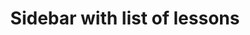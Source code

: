 ---
title: Sidebar with list of lessons
category: Application
paid: false
isActive: true
ltr: {"preview":"function App() {\n  const lessons = {\n    rustLessons: [{\n      name: \"Introduction to Rust\",\n      href: \"javascript:void(0)\"\n    }, {\n      name: \"Installing and Setting up Rust\",\n      href: \"javascript:void(0)\"\n    }, {\n      name: \"Basic Syntax and Data Types\",\n      href: \"javascript:void(0)\"\n    }, {\n      name: \"Control Flow Statements\",\n      href: \"javascript:void(0)\"\n    }, {\n      name: \"Functions and Modules\",\n      href: \"javascript:void(0)\"\n    }, {\n      name: \"Ownership and Borrowing\",\n      href: \"javascript:void(0)\"\n    }, {\n      name: \"Structs and Enums\",\n      href: \"javascript:void(0)\"\n    }, {\n      name: \"Traits and Generics\",\n      href: \"javascript:void(0)\"\n    }],\n    cargoLessons: [{\n      name: \"Introduction to Cargo\",\n      href: \"javascript:void(0)\"\n    }, {\n      name: \"Installing and Configuring Cargo\",\n      href: \"javascript:void(0)\"\n    }, {\n      name: \"Basic Cargo Commands\",\n      href: \"javascript:void(0)\"\n    }, {\n      name: \"Working with Dependencies\",\n      href: \"javascript:void(0)\"\n    }, {\n      name: \"Rust Workspaces with Cargo\",\n      href: \"javascript:void(0)\"\n    }, {\n      name: \"Ownership and Borrowing\",\n      href: \"javascript:void(0)\"\n    }, {\n      name: \"Structs and Enums\",\n      href: \"javascript:void(0)\"\n    }, {\n      name: \"Traits and Generics\",\n      href: \"javascript:void(0)\"\n    }]\n  };\n  return /*#__PURE__*/React.createElement(\"div\", {\n    style: {\n      height: \"800px\"\n    }\n  }, /*#__PURE__*/React.createElement(\"nav\", {\n    className: \"fixed z-40 top-0 left-0 w-full h-full border-r bg-white space-y-8 overflow-auto sm:w-80\"\n  }, /*#__PURE__*/React.createElement(\"div\", {\n    className: \"sticky top-0 space-y-8 bg-white\"\n  }, /*#__PURE__*/React.createElement(\"div\", {\n    className: \"h-20 flex items-center px-4 border-b md:px-8\"\n  }, /*#__PURE__*/React.createElement(\"a\", {\n    href: \"javascript:void(0)\",\n    className: \"flex-none\"\n  }, /*#__PURE__*/React.createElement(\"img\", {\n    src: \"https://floatui.com/logo.svg\",\n    width: 140,\n    className: \"mx-auto\"\n  }))), /*#__PURE__*/React.createElement(\"div\", {\n    className: \"px-4 md:px-8\"\n  }, /*#__PURE__*/React.createElement(\"div\", {\n    className: \"relative w-full\"\n  }, /*#__PURE__*/React.createElement(\"svg\", {\n    xmlns: \"http://www.w3.org/2000/svg\",\n    viewBox: \"0 0 20 20\",\n    fill: \"currentColor\",\n    className: \"w-5 h-5 text-gray-400 absolute left-3 inset-y-0 my-auto\"\n  }, /*#__PURE__*/React.createElement(\"path\", {\n    fillRule: \"evenodd\",\n    d: \"M9 3.5a5.5 5.5 0 100 11 5.5 5.5 0 000-11zM2 9a7 7 0 1112.452 4.391l3.328 3.329a.75.75 0 11-1.06 1.06l-3.329-3.328A7 7 0 012 9z\",\n    clipRule: \"evenodd\"\n  })), /*#__PURE__*/React.createElement(\"input\", {\n    placeholder: \"Search...\",\n    type: \"email\",\n    className: \"w-full pl-12 pr-3 py-2 bg-white text-sm text-gray-500 bg-transparent outline-none border ring-blue-600 focus:ring-2 shadow-sm rounded-lg duration-200\"\n  })))), /*#__PURE__*/React.createElement(\"div\", {\n    className: \"text-[0.9rem] space-y-6\"\n  }, /*#__PURE__*/React.createElement(\"div\", null, /*#__PURE__*/React.createElement(\"h3\", {\n    className: \"pb-3 px-4 font-medium text-gray-800 md:px-8\"\n  }, \"Rust Basics\"), /*#__PURE__*/React.createElement(\"div\", {\n    className: \"text-gray-600 px-4 md:px-8\"\n  }, /*#__PURE__*/React.createElement(\"ul\", null, lessons?.rustLessons?.map((item, idx) => /*#__PURE__*/React.createElement(\"li\", {\n    key: idx\n  }, /*#__PURE__*/React.createElement(\"a\", {\n    href: item?.href,\n    className: \"block w-full py-2 px-4 border-l hover:border-indigo-600 hover:text-gray-900 duration-150\"\n  }, item?.name)))))), /*#__PURE__*/React.createElement(\"div\", null, /*#__PURE__*/React.createElement(\"h3\", {\n    className: \"pb-3 px-4 font-medium text-gray-800 md:px-8\"\n  }, \"Cargo Basics\"), /*#__PURE__*/React.createElement(\"div\", {\n    className: \"text-gray-600 px-4 md:px-8\"\n  }, /*#__PURE__*/React.createElement(\"ul\", null, lessons?.cargoLessons?.map((item, idx) => /*#__PURE__*/React.createElement(\"li\", {\n    key: idx\n  }, /*#__PURE__*/React.createElement(\"a\", {\n    href: item?.href,\n    className: \"block w-full py-2 px-4 border-l hover:border-indigo-600 hover:text-gray-900 duration-150\"\n  }, item?.name)))))))));\n}\n\n;","vue":{"vueTail":[],"vueCss":[]},"react":{"jsxTail":[{"label":"App.jsx","code":"import { useEffect, useState } from \"react\";\n\n\n// NavLink component\nconst NavLink = ({ ...props }) => {\n    const {\n        children,\n        href = \"\",\n        className = \"\",\n        active = \"\",\n    } = props;\n\n    const [pathname, setPathname] = useState(\"/\");\n\n    const isActive = pathname == href;\n    const activeClass = isActive ? active : \"\";\n\n    useEffect(() => {\n        setPathname(window.location.pathname);\n    }, [props]);\n\n    return (\n        <a href={href} {...props} className={`${activeClass} ${className}`}>\n            {children}\n        </a>\n    );\n};\n\n// Title component\nconst Title = ({ children }) => (\n    <h3 className='pb-3 px-4 font-medium text-gray-800 md:px-8'>\n        {children}\n    </h3>\n);\n\n// Sections List\nconst SectionsList = ({ items }) => (\n    <div className='text-gray-600 px-4 md:px-8'>\n        <ul>\n            {items?.map((item, idx) => (\n                <li key={idx}>\n                    <NavLink\n                        href={item?.href}\n                        active='text-gray-900 border-indigo-600'\n                        className='block w-full py-2 px-4 border-l hover:border-indigo-600 hover:text-gray-900 duration-150'>\n                        {item?.name}\n                    </NavLink>\n                </li>\n            ))}\n        </ul>\n    </div>\n);\n\n// Search Box component\nconst SearchBox = ({ ...props }) => (\n    <div className='relative w-full'>\n        <svg\n            xmlns='http://www.w3.org/2000/svg'\n            viewBox='0 0 20 20'\n            fill='currentColor'\n            className='w-5 h-5 text-gray-400 absolute left-3 inset-y-0 my-auto'>\n            <path\n                fillRule='evenodd'\n                d='M9 3.5a5.5 5.5 0 100 11 5.5 5.5 0 000-11zM2 9a7 7 0 1112.452 4.391l3.328 3.329a.75.75 0 11-1.06 1.06l-3.329-3.328A7 7 0 012 9z'\n                clipRule='evenodd'\n            />\n        </svg>\n\n        <input\n            {...props}\n            type='email'\n            className='w-full pl-12 pr-3 py-2 bg-white text-sm text-gray-500 bg-transparent outline-none border ring-blue-600 focus:ring-2 shadow-sm rounded-lg duration-200'\n        />\n    </div>\n);\n\n\nconst Sidebar = () => {\n    const lessons = {\n        rustLessons: [{ name: \"Introduction to Rust\", href: \"javascript:void(0)\" }, { name: \"Installing and Setting up Rust\", href: \"javascript:void(0)\" }, { name: \"Basic Syntax and Data Types\", href: \"javascript:void(0)\" }, { name: \"Control Flow Statements\", href: \"javascript:void(0)\" }, { name: \"Functions and Modules\", href: \"javascript:void(0)\" }, { name: \"Ownership and Borrowing\", href: \"javascript:void(0)\" }, { name: \"Structs and Enums\", href: \"javascript:void(0)\" }, { name: \"Traits and Generics\", href: \"javascript:void(0)\" }],\n        cargoLessons: [{ name: \"Introduction to Cargo\", href: \"javascript:void(0)\" }, { name: \"Installing and Configuring Cargo\", href: \"javascript:void(0)\" }, { name: \"Basic Cargo Commands\", href: \"javascript:void(0)\" }, { name: \"Working with Dependencies\", href: \"javascript:void(0)\" }, { name: \"Rust Workspaces with Cargo\", href: \"javascript:void(0)\" }, { name: \"Ownership and Borrowing\", href: \"javascript:void(0)\" }, { name: \"Structs and Enums\", href: \"javascript:void(0)\" }, { name: \"Traits and Generics\", href: \"javascript:void(0)\" },]\n    }\n\n    return (\n        <>\n            <nav\n                className=\"fixed z-40 top-0 left-0 w-full h-full border-r bg-white space-y-8 overflow-auto sm:w-80\">\n                <div className=\"sticky top-0 space-y-8 bg-white\">\n                    <div className='h-20 flex items-center px-4 border-b md:px-8'>\n                        <a href='javascript:void(0)' className='flex-none'>\n                            <img src=\"https://floatui.com/logo.svg\" width={140} className=\"mx-auto\" />\n                        </a>\n                    </div>\n                    <div className='px-4 md:px-8'>\n                        <SearchBox placeholder='Search...' />\n                    </div>\n                </div>\n                <div className='text-[0.9rem] space-y-6'>\n                    <>\n                        <div>\n                            <Title>Rust Basics</Title>\n                            <SectionsList items={lessons.rustLessons} />\n                        </div>\n                        <div>\n                            <Title>Cargo Basics</Title>\n                            <SectionsList items={lessons.cargoLessons} />\n                        </div>\n                    </>\n                </div>\n            </nav>\n        </>\n    );\n};\n\nexport default Sidebar;"}],"jsxCss":[]}}
rtl: {"react":{"jsxTail":[{"code":"import { useEffect, useState } from \"react\";\n\n\n// NavLink component\nconst NavLink = ({ ...props }) => {\n    const {\n        children,\n        href = \"\",\n        className = \"\",\n        active = \"\",\n    } = props;\n\n    const [pathname, setPathname] = useState(\"/\");\n\n    const isActive = pathname == href;\n    const activeClass = isActive ? active : \"\";\n\n    useEffect(() => {\n        setPathname(window.location.pathname);\n    }, [props]);\n\n    return (\n        <a href={href} {...props} className={`${activeClass} ${className}`}>\n            {children}\n        </a>\n    );\n};\n\n// Title component\nconst Title = ({ children }) => (\n    <h3 className='pb-3 px-4 font-medium text-gray-800 md:px-8'>\n        {children}\n    </h3>\n);\n\n// Sections List\nconst SectionsList = ({ items }) => (\n    <div className='text-gray-600 px-4 md:px-8'>\n        <ul>\n            {items?.map((item, idx) => (\n                <li key={idx}>\n                    <NavLink\n                        href={item?.href}\n                        active='text-gray-900 border-indigo-600'\n                        className='block w-full py-2 px-4 border-r hover:border-indigo-600 hover:text-gray-900 duration-150'>\n                        {item?.name}\n                    </NavLink>\n                </li>\n            ))}\n        </ul>\n    </div>\n);\n\n// Search Box component\nconst SearchBox = ({ ...props }) => (\n    <div className='relative w-full'>\n        <svg\n            xmlns='http://www.w3.org/2000/svg'\n            viewBox='0 0 20 20'\n            fill='currentColor'\n            className='w-5 h-5 text-gray-400 absolute right-3 inset-y-0 my-auto'>\n            <path\n                fillRule='evenodd'\n                d='M9 3.5a5.5 5.5 0 100 11 5.5 5.5 0 000-11zM2 9a7 7 0 1112.452 4.391l3.328 3.329a.75.75 0 11-1.06 1.06l-3.329-3.328A7 7 0 012 9z'\n                clipRule='evenodd'\n            />\n        </svg>\n\n        <input\n            {...props}\n            type='email'\n            className='w-full pr-12 pl-3 py-2 bg-white text-sm text-gray-500 bg-transparent outline-none border ring-blue-600 focus:ring-2 shadow-sm rounded-lg duration-200'\n        />\n    </div>\n);\n\n\nconst Sidebar = () => {\n    const lessons = {\n        rustLessons: [{ name: \"مقدمة في Rust\", href: \"javascript:void(0)\" }, { name: \"تثبيت وإعداد Rust\", href: \"javascript:void(0)\" }, { name: \"الصيغة الأساسية وأنواع البيانات\", href: \"javascript:void(0)\" }, { name: \"تحكم في تدفق العمليات\", href: \"javascript:void(0)\" }, { name: \"الدوال والوحدات البرمجية\", href: \"javascript:void(0)\" }, { name: \"الملكية والاقتراض\", href: \"javascript:void(0)\" }, { name: \"الهياكل والتعدادات\", href: \"javascript:void(0)\" }, { name: \"الخصائص والعامة\", href: \"javascript:void(0)\" }],\n        cargoLessons: [{ name: \"مقدمة في Cargo\", href: \"javascript:void(0)\" }, { name: \"تثبيت وتكوين Cargo\", href: \"javascript:void(0)\" }, { name: \"أوامر Cargo الأساسية\", href: \"javascript:void(0)\" }, { name: \"العمل مع التبعيات\", href: \"javascript:void(0)\" }, { name: \"مساحات عمل Rust مع Cargo\", href: \"javascript:void(0)\" }, { name: \"الملكية والاقتراض\", href: \"javascript:void(0)\" }, { name: \"الهياكل والتعدادات\", href: \"javascript:void(0)\" }, { name: \"الخصائص والعامة\", href: \"javascript:void(0)\" },]\n    }\n\n    return (\n        <>\n            <nav\n                className=\"fixed z-40 top-0 right-0 w-full h-full border-l bg-white space-y-8 overflow-auto sm:w-80\">\n                <div className=\"sticky top-0 space-y-8 bg-white\">\n                    <div className='h-20 flex items-center px-4 border-b md:px-8'>\n                        <a href='javascript:void(0)' className='flex-none'>\n                            <img src=\"https://floatui.com/logo.svg\" width={140} className=\"mx-auto\" />\n                        </a>\n                    </div>\n                    <div className='px-4 md:px-8'>\n                        <SearchBox placeholder='بحث...' />\n                    </div>\n                </div>\n                <div className='text-[0.9rem] space-y-6'>\n                    <>\n                        <div>\n                            <Title>أساسيات Rust</Title>\n                            <SectionsList items={lessons.rustLessons} />\n                        </div>\n                        <div>\n                            <Title>أساسيات Cargo</Title>\n                            <SectionsList items={lessons.cargoLessons} />\n                        </div>\n                    </>\n                </div>\n            </nav>\n        </>\n    );\n};\n\nexport default Sidebar;","label":"App.jsx"}],"jsxCss":[]},"preview":"function App() {\n  const lessons = {\n    rustLessons: [{\n      name: \"مقدمة في Rust\",\n      href: \"javascript:void(0)\"\n    }, {\n      name: \"تثبيت وإعداد Rust\",\n      href: \"javascript:void(0)\"\n    }, {\n      name: \"الصيغة الأساسية وأنواع البيانات\",\n      href: \"javascript:void(0)\"\n    }, {\n      name: \"تحكم في تدفق العمليات\",\n      href: \"javascript:void(0)\"\n    }, {\n      name: \"الدوال والوحدات البرمجية\",\n      href: \"javascript:void(0)\"\n    }, {\n      name: \"الملكية والاقتراض\",\n      href: \"javascript:void(0)\"\n    }, {\n      name: \"الهياكل والتعدادات\",\n      href: \"javascript:void(0)\"\n    }, {\n      name: \"الخصائص والعامة\",\n      href: \"javascript:void(0)\"\n    }],\n    cargoLessons: [{\n      name: \"مقدمة في Cargo\",\n      href: \"javascript:void(0)\"\n    }, {\n      name: \"تثبيت وتكوين Cargo\",\n      href: \"javascript:void(0)\"\n    }, {\n      name: \"أوامر Cargo الأساسية\",\n      href: \"javascript:void(0)\"\n    }, {\n      name: \"العمل مع التبعيات\",\n      href: \"javascript:void(0)\"\n    }, {\n      name: \"مساحات عمل Rust مع Cargo\",\n      href: \"javascript:void(0)\"\n    }, {\n      name: \"الملكية والاقتراض\",\n      href: \"javascript:void(0)\"\n    }, {\n      name: \"الهياكل والتعدادات\",\n      href: \"javascript:void(0)\"\n    }, {\n      name: \"الخصائص والعامة\",\n      href: \"javascript:void(0)\"\n    }]\n  };\n  return /*#__PURE__*/React.createElement(\"div\", {\n    style: {\n      height: \"800px\"\n    }\n  }, /*#__PURE__*/React.createElement(\"nav\", {\n    className: \"fixed z-40 top-0 right-0 w-full h-full border-l bg-white space-y-8 overflow-auto sm:w-80\"\n  }, /*#__PURE__*/React.createElement(\"div\", {\n    className: \"sticky top-0 space-y-8 bg-white\"\n  }, /*#__PURE__*/React.createElement(\"div\", {\n    className: \"h-20 flex items-center px-4 border-b md:px-8\"\n  }, /*#__PURE__*/React.createElement(\"a\", {\n    href: \"javascript:void(0)\",\n    className: \"flex-none\"\n  }, /*#__PURE__*/React.createElement(\"img\", {\n    src: \"https://floatui.com/logo.svg\",\n    width: 140,\n    className: \"mx-auto\"\n  }))), /*#__PURE__*/React.createElement(\"div\", {\n    className: \"px-4 md:px-8\"\n  }, /*#__PURE__*/React.createElement(\"div\", {\n    className: \"relative w-full\"\n  }, /*#__PURE__*/React.createElement(\"svg\", {\n    xmlns: \"http://www.w3.org/2000/svg\",\n    viewBox: \"0 0 20 20\",\n    fill: \"currentColor\",\n    className: \"w-5 h-5 text-gray-400 absolute right-3 inset-y-0 my-auto\"\n  }, /*#__PURE__*/React.createElement(\"path\", {\n    fillRule: \"evenodd\",\n    d: \"M9 3.5a5.5 5.5 0 100 11 5.5 5.5 0 000-11zM2 9a7 7 0 1112.452 4.391l3.328 3.329a.75.75 0 11-1.06 1.06l-3.329-3.328A7 7 0 012 9z\",\n    clipRule: \"evenodd\"\n  })), /*#__PURE__*/React.createElement(\"input\", {\n    placeholder: \"\\u0628\\u062D\\u062B...\",\n    type: \"email\",\n    className: \"w-full pr-12 pl-3 py-2 bg-white text-sm text-gray-500 bg-transparent outline-none border ring-blue-600 focus:ring-2 shadow-sm rounded-lg duration-200\"\n  })))), /*#__PURE__*/React.createElement(\"div\", {\n    className: \"text-[0.9rem] space-y-6\"\n  }, /*#__PURE__*/React.createElement(React.Fragment, null, /*#__PURE__*/React.createElement(\"div\", null, /*#__PURE__*/React.createElement(\"h3\", {\n    className: \"pb-3 px-4 font-medium text-gray-800 md:px-8\"\n  }, \"\\u0623\\u0633\\u0627\\u0633\\u064A\\u0627\\u062A Rust\"), /*#__PURE__*/React.createElement(\"div\", {\n    className: \"text-gray-600 px-4 md:px-8\"\n  }, /*#__PURE__*/React.createElement(\"ul\", null, lessons.rustLessons?.map((item, idx) => /*#__PURE__*/React.createElement(\"li\", {\n    key: idx\n  }, /*#__PURE__*/React.createElement(\"a\", {\n    href: item?.href,\n    className: \"block w-full py-2 px-4 border-r hover:border-indigo-600 hover:text-gray-900 duration-150\"\n  }, item?.name)))))), /*#__PURE__*/React.createElement(\"div\", null, /*#__PURE__*/React.createElement(\"h3\", {\n    className: \"pb-3 px-4 font-medium text-gray-800 md:px-8\"\n  }, \"\\u0623\\u0633\\u0627\\u0633\\u064A\\u0627\\u062A Cargo\"), /*#__PURE__*/React.createElement(\"div\", {\n    className: \"text-gray-600 px-4 md:px-8\"\n  }, /*#__PURE__*/React.createElement(\"ul\", null, lessons.cargoLessons?.map((item, idx) => /*#__PURE__*/React.createElement(\"li\", {\n    key: idx\n  }, /*#__PURE__*/React.createElement(\"a\", {\n    href: item?.href,\n    className: \"block w-full py-2 px-4 border-r hover:border-indigo-600 hover:text-gray-900 duration-150\"\n  }, item?.name))))))))));\n}\n\n;","vue":{"vueTail":[],"vueCss":[]}}
slug: /sidebars
id: d6cbaecc-b13d-46b3-9253-1f142eb36aba
created_at: 1681652294703
---